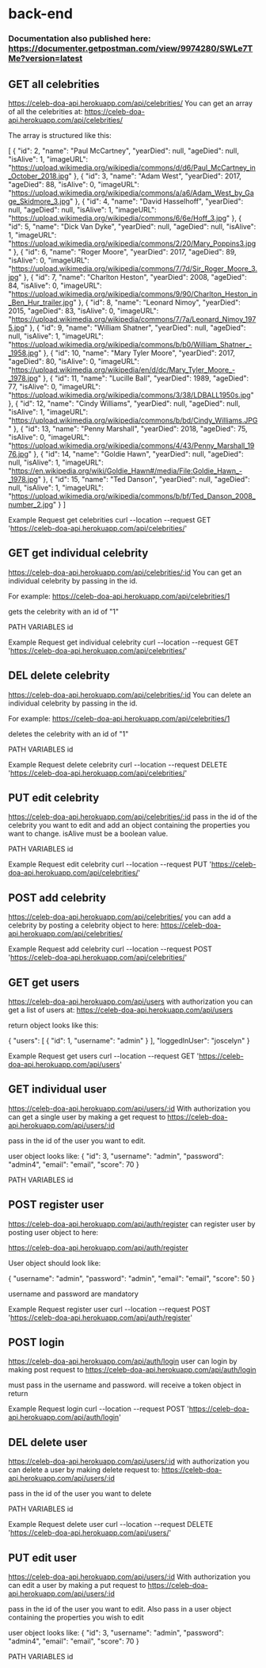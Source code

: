 # back-end

### Documentation also published here: https://documenter.getpostman.com/view/9974280/SWLe7TMe?version=latest


## GET all celebrities

https://celeb-doa-api.herokuapp.com/api/celebrities/
You can get an array of all the celebrities at: https://celeb-doa-api.herokuapp.com/api/celebrities/

The array is structured like this:

[ { "id": 2, "name": "Paul McCartney", "yearDied": null, "ageDied": null, "isAlive": 1, "imageURL": "https://upload.wikimedia.org/wikipedia/commons/d/d6/Paul_McCartney_in_October_2018.jpg" }, { "id": 3, "name": "Adam West", "yearDied": 2017, "ageDied": 88, "isAlive": 0, "imageURL": "https://upload.wikimedia.org/wikipedia/commons/a/a6/Adam_West_by_Gage_Skidmore_3.jpg" }, { "id": 4, "name": "David Hasselhoff", "yearDied": null, "ageDied": null, "isAlive": 1, "imageURL": "https://upload.wikimedia.org/wikipedia/commons/6/6e/Hoff_3.jpg" }, { "id": 5, "name": "Dick Van Dyke", "yearDied": null, "ageDied": null, "isAlive": 1, "imageURL": "https://upload.wikimedia.org/wikipedia/commons/2/20/Mary_Poppins3.jpg" }, { "id": 6, "name": "Roger Moore", "yearDied": 2017, "ageDied": 89, "isAlive": 0, "imageURL": "https://upload.wikimedia.org/wikipedia/commons/7/7d/Sir_Roger_Moore_3.jpg" }, { "id": 7, "name": "Charlton Heston", "yearDied": 2008, "ageDied": 84, "isAlive": 0, "imageURL": "https://upload.wikimedia.org/wikipedia/commons/9/90/Charlton_Heston_in_Ben_Hur_trailer.jpg" }, { "id": 8, "name": "Leonard Nimoy", "yearDied": 2015, "ageDied": 83, "isAlive": 0, "imageURL": "https://upload.wikimedia.org/wikipedia/commons/7/7a/Leonard_Nimoy_1975.jpg" }, { "id": 9, "name": "William Shatner", "yearDied": null, "ageDied": null, "isAlive": 1, "imageURL": "https://upload.wikimedia.org/wikipedia/commons/b/b0/William_Shatner_-_1958.jpg" }, { "id": 10, "name": "Mary Tyler Moore", "yearDied": 2017, "ageDied": 80, "isAlive": 0, "imageURL": "https://upload.wikimedia.org/wikipedia/en/d/dc/Mary_Tyler_Moore_-_1978.jpg" }, { "id": 11, "name": "Lucille Ball", "yearDied": 1989, "ageDied": 77, "isAlive": 0, "imageURL": "https://upload.wikimedia.org/wikipedia/commons/3/38/LDBALL1950s.jpg" }, { "id": 12, "name": "Cindy Williams", "yearDied": null, "ageDied": null, "isAlive": 1, "imageURL": "https://upload.wikimedia.org/wikipedia/commons/b/bd/Cindy_Williams.JPG" }, { "id": 13, "name": "Penny Marshall", "yearDied": 2018, "ageDied": 75, "isAlive": 0, "imageURL": "https://upload.wikimedia.org/wikipedia/commons/4/43/Penny_Marshall_1976.jpg" }, { "id": 14, "name": "Goldie Hawn", "yearDied": null, "ageDied": null, "isAlive": 1, "imageURL": "https://en.wikipedia.org/wiki/Goldie_Hawn#/media/File:Goldie_Hawn_-_1978.jpg" }, { "id": 15, "name": "Ted Danson", "yearDied": null, "ageDied": null, "isAlive": 1, "imageURL": "https://upload.wikimedia.org/wikipedia/commons/b/bf/Ted_Danson_2008_number_2.jpg" } ]



Example Request
get celebrities
curl --location --request GET 'https://celeb-doa-api.herokuapp.com/api/celebrities/'



## GET get individual celebrity
https://celeb-doa-api.herokuapp.com/api/celebrities/:id
You can get an individual celebrity by passing in the id.

For example: https://celeb-doa-api.herokuapp.com/api/celebrities/1

gets the celebrity with an id of "1"

PATH VARIABLES
id

Example Request
get individual celebrity
curl --location --request GET 'https://celeb-doa-api.herokuapp.com/api/celebrities/'


## DEL delete celebrity
https://celeb-doa-api.herokuapp.com/api/celebrities/:id
You can delete an individual celebrity by passing in the id.

For example: https://celeb-doa-api.herokuapp.com/api/celebrities/1

deletes the celebrity with an id of "1"

PATH VARIABLES
id

Example Request
delete celebrity
curl --location --request DELETE 'https://celeb-doa-api.herokuapp.com/api/celebrities/'


## PUT edit celebrity
https://celeb-doa-api.herokuapp.com/api/celebrities/:id
pass in the id of the celebrity you want to edit and add an object containing the properties you want to change. isAlive must be a boolean value.

PATH VARIABLES
id

Example Request
edit celebrity
curl --location --request PUT 'https://celeb-doa-api.herokuapp.com/api/celebrities/'



## POST add celebrity
https://celeb-doa-api.herokuapp.com/api/celebrities/
you can add a celebrity by posting a celebrity object to here: https://celeb-doa-api.herokuapp.com/api/celebrities/



Example Request
add celebrity
curl --location --request POST 'https://celeb-doa-api.herokuapp.com/api/celebrities/'



## GET get users
https://celeb-doa-api.herokuapp.com/api/users
with authorization you can get a list of users at: https://celeb-doa-api.herokuapp.com/api/users

return object looks like this:

{ "users": [ { "id": 1, "username": "admin" } ], "loggedInUser": "joscelyn" }


Example Request
get users
curl --location --request GET 'https://celeb-doa-api.herokuapp.com/api/users'

## GET individual user
https://celeb-doa-api.herokuapp.com/api/users/:id
With authorization you can get a single user by making a get request to https://celeb-doa-api.herokuapp.com/api/users/:id

pass in the id of the user you want to edit. 

user object looks like: { "id": 3, "username": "admin", "password": "admin4", "email": "email", "score": 70 }

PATH VARIABLES
id





## POST register user
https://celeb-doa-api.herokuapp.com/api/auth/register
can register user by posting user object to here:

https://celeb-doa-api.herokuapp.com/api/auth/register

User object should look like:

{ "username": "admin", "password": "admin", "email": "email", "score": 50 }

username and password are mandatory



Example Request
register user
curl --location --request POST 'https://celeb-doa-api.herokuapp.com/api/auth/register'


## POST login
https://celeb-doa-api.herokuapp.com/api/auth/login
user can login by making post request to https://celeb-doa-api.herokuapp.com/api/auth/login

must pass in the username and password. will receive a token object in return



Example Request
login
curl --location --request POST 'https://celeb-doa-api.herokuapp.com/api/auth/login'


## DEL delete user
https://celeb-doa-api.herokuapp.com/api/users/:id
with authorization you can delete a user by making delete request to: https://celeb-doa-api.herokuapp.com/api/users/:id

pass in the id of the user you want to delete

PATH VARIABLES
id

Example Request
delete user
curl --location --request DELETE 'https://celeb-doa-api.herokuapp.com/api/users/'



## PUT edit user
https://celeb-doa-api.herokuapp.com/api/users/:id
With authorization you can edit a user by making a put request to https://celeb-doa-api.herokuapp.com/api/users/:id

pass in the id of the user you want to edit. Also pass in a user object containing the properties you wish to edit

user object looks like: { "id": 3, "username": "admin", "password": "admin4", "email": "email", "score": 70 }

PATH VARIABLES
id
